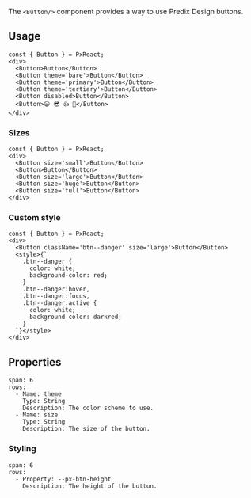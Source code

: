 The `<Button/>` component provides a way to use Predix Design buttons.


## Usage


```react|lang-jsx
const { Button } = PxReact;
<div>
  <Button>Button</Button>
  <Button theme='bare'>Button</Button>
  <Button theme='primary'>Button</Button>
  <Button theme='tertiary'>Button</Button>
  <Button disabled>Button</Button>
  <Button>😀 😎 👍 💯</Button>
</div>
```

### Sizes
```react|lang-jsx
const { Button } = PxReact;
<div>
  <Button size='small'>Button</Button>
  <Button>Button</Button>
  <Button size='large'>Button</Button>
  <Button size='huge'>Button</Button>
  <Button size='full'>Button</Button>
</div>
```

### Custom style

```react|lang-jsx
const { Button } = PxReact;
<div>
  <Button className='btn--danger' size='large'>Button</Button>
  <style>{`
    .btn--danger {
      color: white;
      background-color: red;
    }
    .btn--danger:hover,
    .btn--danger:focus,
    .btn--danger:active {
      color: white;
      background-color: darkred;
    }
  `}</style>
</div>
```

## Properties

```table
span: 6
rows:
  - Name: theme
    Type: String
    Description: The color scheme to use.
  - Name: size
    Type: String
    Description: The size of the button. 
```



### Styling

```table
span: 6
rows:
  - Property: --px-btn-height
    Description: The height of the button.
```
